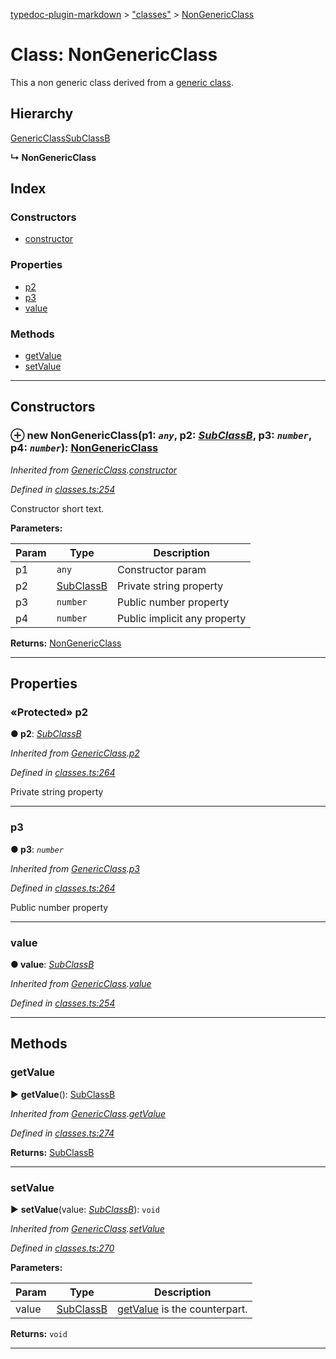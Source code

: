 [typedoc-plugin-markdown](../README.md) > ["classes"](../modules/_classes_.md) > [NonGenericClass](../classes/_classes_.nongenericclass.md)



# Class: NonGenericClass


This a non generic class derived from a [generic class](_classes_.genericclass.md).

## Hierarchy


 [GenericClass](_classes_.genericclass.md)[SubClassB](_classes_.subclassb.md)

**↳ NonGenericClass**







## Index

### Constructors

* [constructor](_classes_.nongenericclass.md#constructor)


### Properties

* [p2](_classes_.nongenericclass.md#p2)
* [p3](_classes_.nongenericclass.md#p3)
* [value](_classes_.nongenericclass.md#value)


### Methods

* [getValue](_classes_.nongenericclass.md#getvalue)
* [setValue](_classes_.nongenericclass.md#setvalue)



---
## Constructors
<a id="constructor"></a>


### ⊕ **new NonGenericClass**(p1: *`any`*, p2: *[SubClassB](_classes_.subclassb.md)*, p3: *`number`*, p4: *`number`*): [NonGenericClass](_classes_.nongenericclass.md)


*Inherited from [GenericClass](_classes_.genericclass.md).[constructor](_classes_.genericclass.md#constructor)*

*Defined in [classes.ts:254](https://github.com/tgreyuk/typedoc-plugin-markdown/blob/master/tests/src/classes.ts#L254)*



Constructor short text.


**Parameters:**

| Param | Type | Description |
| ------ | ------ | ------ |
| p1 | `any`   |  Constructor param |
| p2 | [SubClassB](_classes_.subclassb.md)   |  Private string property |
| p3 | `number`   |  Public number property |
| p4 | `number`   |  Public implicit any property |





**Returns:** [NonGenericClass](_classes_.nongenericclass.md)

---


## Properties
<a id="p2"></a>

### «Protected» p2

**●  p2**:  *[SubClassB](_classes_.subclassb.md)* 

*Inherited from [GenericClass](_classes_.genericclass.md).[p2](_classes_.genericclass.md#p2)*

*Defined in [classes.ts:264](https://github.com/tgreyuk/typedoc-plugin-markdown/blob/master/tests/src/classes.ts#L264)*



Private string property




___

<a id="p3"></a>

###  p3

**●  p3**:  *`number`* 

*Inherited from [GenericClass](_classes_.genericclass.md).[p3](_classes_.genericclass.md#p3)*

*Defined in [classes.ts:264](https://github.com/tgreyuk/typedoc-plugin-markdown/blob/master/tests/src/classes.ts#L264)*



Public number property




___

<a id="value"></a>

###  value

**●  value**:  *[SubClassB](_classes_.subclassb.md)* 

*Inherited from [GenericClass](_classes_.genericclass.md).[value](_classes_.genericclass.md#value)*

*Defined in [classes.ts:254](https://github.com/tgreyuk/typedoc-plugin-markdown/blob/master/tests/src/classes.ts#L254)*





___


## Methods
<a id="getvalue"></a>

###  getValue

► **getValue**(): [SubClassB](_classes_.subclassb.md)



*Inherited from [GenericClass](_classes_.genericclass.md).[getValue](_classes_.genericclass.md#getvalue)*

*Defined in [classes.ts:274](https://github.com/tgreyuk/typedoc-plugin-markdown/blob/master/tests/src/classes.ts#L274)*





**Returns:** [SubClassB](_classes_.subclassb.md)





___

<a id="setvalue"></a>

###  setValue

► **setValue**(value: *[SubClassB](_classes_.subclassb.md)*): `void`



*Inherited from [GenericClass](_classes_.genericclass.md).[setValue](_classes_.genericclass.md#setvalue)*

*Defined in [classes.ts:270](https://github.com/tgreyuk/typedoc-plugin-markdown/blob/master/tests/src/classes.ts#L270)*




**Parameters:**

| Param | Type | Description |
| ------ | ------ | ------ |
| value | [SubClassB](_classes_.subclassb.md)   |  [getValue](_classes_.nongenericclass.md#getvalue) is the counterpart. |





**Returns:** `void`





___


